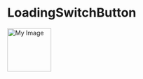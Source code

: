 # LoadingSwitchButton
<img src="/ATNoosh/LoadingSwitchButton/raw/main/LoadingSwitchButton.gif" alt="My Image" style="max-width: 100%; display: inline-block;" data-target="animated-image.originalImage" width=100px>
